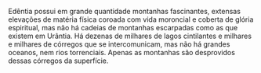 ﻿Edêntia possui em grande quantidade montanhas fascinantes, extensas elevações de matéria física coroada com vida moroncial e coberta de glória espiritual, mas não há cadeias de montanhas escarpadas como as que existem em Urântia. Há dezenas de milhares de lagos cintilantes e milhares e milhares de córregos que se intercomunicam, mas não há grandes oceanos, nem rios torrenciais. Apenas as montanhas são desprovidos dessas córregos da superfície.
